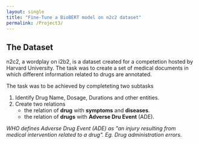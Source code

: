 ```yaml
---
layout: single
title: "Fine-Tune a BioBERT model on n2c2 dataset"
permalink: /Project3/
---
```


## The Dataset

n2c2, a wordplay on i2b2, is a dataset created for a competetion hosted by Harvard University. The task was to create a set of medical documents in which different information related to drugs are annotated. 

The task was to be achieved by completeting two subtasks 

1. Identify Drug Name, Dosage, Durations and other entities.
2. Create two relations 
    * the relation of **drug** with **symptoms** and **diseases**.
    * the relation of **drugs** with **Adverse Dru Event** (ADE).

*WHO defines Adverse Drug Event (ADE) as "an injury resulting from medical intervention related to a drug". Eg. Drug administration errors.*
